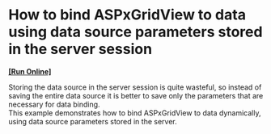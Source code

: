 # How to bind ASPxGridView to data using data source parameters stored in the server session
<!-- run online -->
**[[Run Online]](https://codecentral.devexpress.com/e1664)**
<!-- run online end -->


<p>Storing the data source in the server session is quite wasteful, so instead of saving the entire data source it is better to save only the parameters that are necessary for data binding.<br />
This example demonstrates how to bind ASPxGridView to data dynamically, using data source parameters stored in the server.</p>

<br/>


